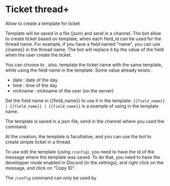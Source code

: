 # Ticket thread+

Allow to create a template for ticket

Template will be saved in a file (json) and send in a channel. The bot allow to create ticket based on template, when each field_id can be used for the thread name. For example, if you have a field named "name", you can use {{name}} in the thread name. The bot will replace it by the value of the field when the user create the ticket.

You can choose to , also, template the ticket name with the same template, while using the field name in the template. Some value already exists :
- date : date of the day
- time : time of the day
- nickname : nickname of the user (on the server)

Set the field name in {{field_name}} to use it in the template: `{{field_name}} | {{field_name}} | {{field_name}}` is a example of using in the template name.

The template is saved in a json file, send in the channel where you used the command.

At the creation, the template is facultative, and you can use the bot to create simple ticket in a thread.

To use edit the template (using `/config`), you need to have the id of the message where the template was saved. To do that, you need to have the developper mode enabled in Discord (in the settings), and right click on the message, and click on "Copy ID".

The `/config` command can only be used by